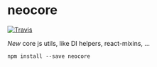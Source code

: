 [travis]: https://travis-ci.org/neopoly/neocore-js
[travis-badge]: https://img.shields.io/travis/neopoly/neocore-js.svg?branch=master

neocore
=======

[![Travis][travis-badge]][travis]

*New* core js utils, like DI helpers, react-mixins, ...

```
npm install --save neocore
```